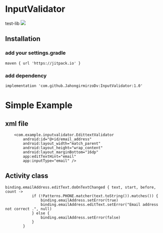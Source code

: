 # InputValidator
test-lib
[![](https://jitpack.io/v/JahongirmirzoDv/InputValidator.svg)](https://jitpack.io/#JahongirmirzoDv/InputValidator)

## Installation  
### add your settings.gradle  

```maven { url 'https://jitpack.io' }```

### add dependency  
```implementation 'com.github.JahongirmirzoDv:InputValidator:1.0'```

# Simple Example  

## xml file  
```
    <com.example.inputvalidator.EdittextValidator
        android:id="@+id/email_address"
        android:layout_width="match_parent"
        android:layout_height="wrap_content"
        android:layout_marginBottom="16dp"
        app:editTextHint="email"
        app:inputType="email" />
   ```     
        
## Activity class  
```
binding.emailAddress.editText.doOnTextChanged { text, start, before, count ->
            if (!Patterns.PHONE.matcher(text.toString()).matches()) {
                binding.emailAddress.setError(true)
                binding.emailAddress.editText.setError("Email address not correct .", null)
            } else {
                binding.emailAddress.setError(false)
            }
        }
```
